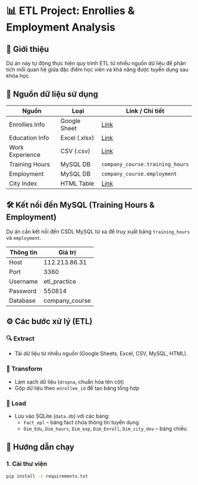 # 📊 ETL Project: Enrollies & Employment Analysis

## 🧩 Giới thiệu
Dự án này tự động thực hiện quy trình ETL từ nhiều nguồn dữ liệu để phân tích mối quan hệ giữa đặc điểm học viên và khả năng được tuyển dụng sau khóa học.

## 📁 Nguồn dữ liệu sử dụng

| Nguồn | Loại | Link / Chi tiết |
|-------|------|------------------|
| Enrollies Info | Google Sheet | [Link](https://docs.google.com/spreadsheets/d/1VCkHwBjJGRJ21asd9pxW4_0z2PWuKhbLR3gUHm-p4GI) |
| Education Info | Excel (.xlsx) | [Link](https://assets.swisscoding.edu.vn/company_course/enrollies_education.xlsx) |
| Work Experience | CSV (.csv) | [Link](https://assets.swisscoding.edu.vn/company_course/work_experience.csv) |
| Training Hours | MySQL DB | `company_course.training_hours` |
| Employment | MySQL DB | `company_course.employment` |
| City Index | HTML Table | [Link](https://sca-programming-school.github.io/city_development_index/index.html) |
## 🛠️ Kết nối đến MySQL (Training Hours & Employment)

Dự án cần kết nối đến CSDL MySQL từ xa để truy xuất bảng `training_hours` và `employment`.

| Thông tin | Giá trị |
|----------|---------|
| Host     | 112.213.86.31 |
| Port     | 3360 |
| Username | etl_practice |
| Password | 550814 |
| Database | company_course |

## ⚙️ Các bước xử lý (ETL)

### 🔍 Extract
- Tải dữ liệu từ nhiều nguồn (Google Sheets, Excel, CSV, MySQL, HTML).

### 🧼 Transform
- Làm sạch dữ liệu (`dropna`, chuẩn hóa tên cột)
- Gộp dữ liệu theo `enrollee_id` để tạo bảng tổng hợp

### 💾 Load
- Lưu vào SQLite (`data.db`) với các bảng:
  - `Fact_epl` – bảng fact chứa thông tin tuyển dụng
  - `Dim_Edu`, `Dim_hours`, `Dim_exp`, `Dim_Enroll`, `Dim_city_dev` – bảng chiều

## 🚀 Hướng dẫn chạy

### 1. Cài thư viện
```bash
pip install -r requirements.txt
